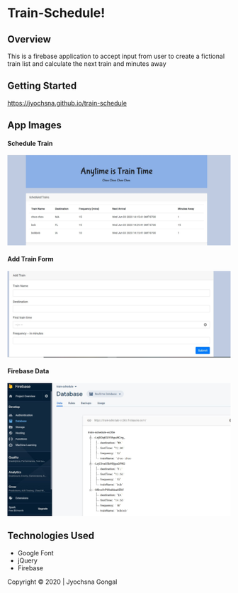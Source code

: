 # Train-Schedule!

## Overview
This is a firebase application to accept input from user to create a fictional train list and calculate the next train and minutes away

## Getting Started
https://jyochsna.github.io/train-schedule

## App Images
#### Schedule Train 
![](assets/images/trainschedule.JPG)

#### Add Train Form
![](assets/images/addtrain.JPG)

#### Firebase Data
![](assets/images/firebase.JPG)

## Technologies Used
* Google Font
* jQuery
* Firebase

Copyright &copy; 2020 | Jyochsna Gongal
